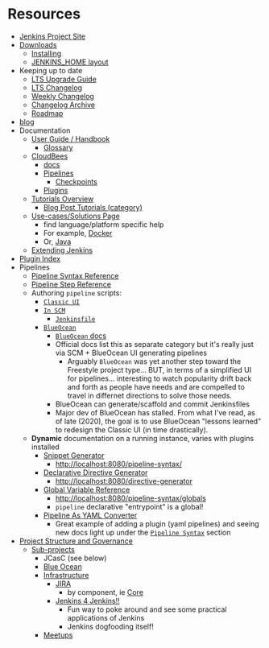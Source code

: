 # Resources

- [Jenkins Project Site](https://www.jenkins.io/)
- [Downloads](https://www.jenkins.io/download)
  - [Installing](https://www.jenkins.io/doc/book/installing/)
  - [JENKINS_HOME layout](https://wiki.jenkins.io/display/jenkins/administering+jenkins)
- Keeping up to date
  - [LTS Upgrade Guide](https://www.jenkins.io/doc/upgrade-guide/)
  - [LTS Changelog](https://www.jenkins.io/changelog-stable)
  - [Weekly Changelog](https://www.jenkins.io/changelog)
  - [Changelog Archive](https://www.jenkins.io/changelog-old)
  - [Roadmap](https://www.jenkins.io/projects/roadmap)
- [blog](https://www.jenkins.io/node/)
- Documentation
  - [User Guide / Handbook](https://www.jenkins.io/doc/)
    - [Glossary](https://www.jenkins.io/doc/book/glossary/)
  - [CloudBees](https://www.cloudbees.com)
    - [docs](https://docs.cloudbees.com/)
    - [Pipelines](https://docs.cloudbees.com/docs/admin-resources/latest/pipelines/)
      - [Checkpoints](https://docs.cloudbees.com/docs/admin-resources/latest/pipelines/administering-jenkins-pipeline#inserting-checkpoints)
    - [Plugins](https://docs.cloudbees.com/docs/admin-resources/latest/plugin-management/)
  - [Tutorials Overview](https://www.jenkins.io/doc/tutorials)
    - [Blog Post Tutorials (category)](https://www.jenkins.io/node/tags/tutorial/)
  - [Use-cases/Solutions Page](https://www.jenkins.io/solutions/)
    - find language/platform specific help
    - For example, [Docker](https://www.jenkins.io/solutions/docker/)
    - Or, [Java](https://www.jenkins.io/solutions/java/)
  - [Extending Jenkins](https://www.jenkins.io/doc/developer/)
- [Plugin Index](https://plugins.jenkins.io/)
- Pipelines
  - [Pipeline Syntax Reference](https://www.jenkins.io/doc/book/pipeline/syntax/)
  - [Pipeline Step Reference](https://www.jenkins.io/doc/pipeline/steps)
  - Authoring `pipeline` scripts:
    - [`Classic UI`](https://www.jenkins.io/doc/book/pipeline/getting-started/#through-the-classic-ui)
    - [`In SCM`](https://www.jenkins.io/doc/book/pipeline/getting-started/#defining-a-pipeline-in-scm)
      - [`Jenkinsfile`](https://www.jenkins.io/doc/book/pipeline/jenkinsfile/)
    - [`BlueOcean`](https://www.jenkins.io/doc/book/pipeline/getting-started/#through-blue-ocean)
      - [`BlueOcean` docs](jenkins.io/doc/book/blueocean/)
      - Official docs list this as separate category but it's really just via SCM + BlueOcean UI generating pipelines
        - Arguably `BlueOcean` was yet another step toward the Freestyle project type... BUT, in terms of a simplified UI for pipelines... interesting to watch popularity drift back and forth as people have needs and are compelled to travel in differnet directions to solve those needs.
      - BlueOcean can generate/scaffold and commit Jenkinsfiles
      - Major dev of BlueOcean has stalled. From what I've read, as of late (2020), the goal is to use BlueOcean "lessons learned" to redesign the Classic UI (in time drastically).
  - **Dynamic** documentation on a running instance, varies with plugins installed
    - [Snippet Generator](https://www.jenkins.io/doc/book/pipeline/getting-started/#snippet-generator)
      - <http://localhost:8080/pipeline-syntax/>
    - [Declarative Directive Generator](https://www.jenkins.io/doc/book/pipeline/getting-started/#directive-generator)
      - <http://localhost:8080/directive-generator>
    - [Global Variable Reference](https://www.jenkins.io/doc/book/pipeline/getting-started/#global-variable-reference)
      - <http://localhost:8080/pipeline-syntax/globals>
      - `pipeline` declarative "entrypoint" is a global!
    - [Pipeline As YAML Converter](http://jenkins:18080/job/vcs-spc/payConverter/)
      - Great example of adding a plugin (yaml pipelines) and seeing new docs light up under the [`Pipeline Syntax`](http://jenkins:18080/pipeline-syntax/) section
- [Project Structure and Governance](https://www.jenkins.io/project)
  - [Sub-projects](https://www.jenkins.io/projects/)
    - JCasC (see below)
    - [Blue Ocean](https://www.jenkins.io/projects/blueocean/)
    - [Infrastructure](https://www.jenkins.io/projects/infrastructure/)
      - [JIRA](https://issues.jenkins-ci.org)
        - by component, ie [Core](https://issues.jenkins-ci.org/browse/WEBSITE-760?jql=component%20%3D%20core)
      - [Jenkins 4 Jenkins!!](https://ci.jenkins.io/)
        - Fun way to poke around and see some practical applications of Jenkins
        - Jenkins dogfooding itself!
    - [Meetups](https://www.jenkins.io/projects/jam/)
